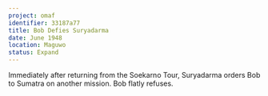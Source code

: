 ```yaml
---
project: omaf
identifier: 33187a77
title: Bob Defies Suryadarma
date: June 1948 
location: Maguwo
status: Expand
---
```



Immediately after returning from the Soekarno
Tour, Suryadarma orders Bob to Sumatra on another mission. Bob
flatly refuses.

